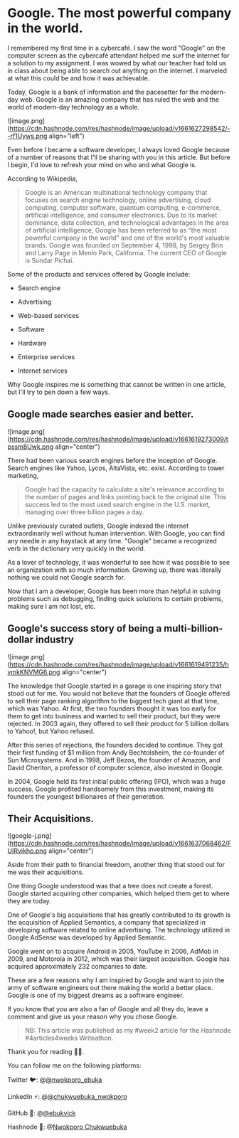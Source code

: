 # Google. The most powerful company in the world.

I remembered my first time in a cybercafé. I saw the word "Google" on the computer screen as the cybercafé attendant helped me surf the internet for a solution to my assignment. I was wowed by what our teacher had told us in class about being able to search out anything on the internet. I marveled at what this could be and how it was achievable.

Today, Google is a bank of information and the pacesetter for the modern-day web. Google is an amazing company that has ruled the web and the world of modern-day technology as a whole.

![image.png](https://cdn.hashnode.com/res/hashnode/image/upload/v1661627298542/--rf1Uyws.png align="left")

Even before I became a software developer, I always loved Google because of a number of reasons that I'll be sharing with you in this article. But before I begin, I'd love to refresh your mind on who and what Google is.

According to Wikipedia,

> Google is an American multinational technology company that focuses on search engine technology, online advertising, cloud computing, computer software, quantum computing, e-commerce, artificial intelligence, and consumer electronics. Due to its market dominance, data collection, and technological advantages in the area of artificial intelligence, Google has been referred to as "the most powerful company in the world" and one of the world's most valuable brands. Google was founded on September 4, 1998, by Sergey Brin and Larry Page in Menlo Park, California. The current CEO of Google is Sundar Pichai.

Some of the products and services offered by Google include:

* Search engine
    
* Advertising
    
* Web-based services
    
* Software
    
* Hardware
    
* Enterprise services
    
* Internet services
    

Why Google inspires me is something that cannot be written in one article, but I'll try to pen down a few ways.

## Google made searches easier and better.

![image.png](https://cdn.hashnode.com/res/hashnode/image/upload/v1661619273009/tpssm8Uwk.png align="center")

There had been various search engines before the inception of Google. Search engines like Yahoo, Lycos, AltaVista, etc. exist. According to tower marketing,

> Google had the capacity to calculate a site's relevance according to the number of pages and links pointing back to the original site. This success led to the most used search engine in the U.S. market, managing over three billion pages a day.

Unlike previously curated outlets, Google indexed the internet extraordinarily well without human intervention. With Google, you can find any needle in any haystack at any time. "Google" became a recognized verb in the dictionary very quickly in the world.

As a lover of technology, it was wonderful to see how it was possible to see an organization with so much information. Growing up, there was literally nothing we could not Google search for.

Now that I am a developer, Google has been more than helpful in solving problems such as debugging, finding quick solutions to certain problems, making sure I am not lost, etc.

## Google's success story of being a multi-billion-dollar industry

![image.png](https://cdn.hashnode.com/res/hashnode/image/upload/v1661619491235/hymkKNVMG6.png align="center")

The knowledge that Google started in a garage is one inspiring story that stood out for me. You would not believe that the founders of Google offered to sell their page ranking algorithm to the biggest tech giant at that time, which was Yahoo. At first, the two founders thought it was too early for them to get into business and wanted to sell their product, but they were rejected. In 2003 again, they offered to sell their product for 5 billion dollars to Yahoo!, but Yahoo refused.

After this series of rejections, the founders decided to continue. They got their first funding of $1 million from Andy Bechtolsheim, the co-founder of Sun Microsystems. And in 1998, Jeff Bezos, the founder of Amazon, and David Cheriton, a professor of computer science, also invested in Google.

In 2004, Google held its first initial public offering (IPO), which was a huge success. Google profited handsomely from this investment, making its founders the youngest billionaires of their generation.

## Their Acquisitions.

![google-j.png](https://cdn.hashnode.com/res/hashnode/image/upload/v1661637068462/FUIRvikhp.png align="center")

Aside from their path to financial freedom, another thing that stood out for me was their acquisitions.

One thing Google understood was that a tree does not create a forest. Google started acquiring other companies, which helped them get to where they are today.

One of Google's big acquisitions that has greatly contributed to its growth is the acquisition of Applied Semantics, a company that specialized in developing software related to online advertising. The technology utilized in Google AdSense was developed by Applied Semantic.

Google went on to acquire Android in 2005, YouTube in 2006, AdMob in 2009, and Motorola in 2012, which was their largest acquisition. Google has acquired approximately 232 companies to date.

These are a few reasons why I am inspired by Google and want to join the army of software engineers out there making the world a better place. Google is one of my biggest dreams as a software engineer.

If you know that you are also a fan of Google and all they do, leave a comment and give us your reason why you chose Google.

> NB: This article was published as my #week2 article for the Hashnode #4articles4weeks Writeathon.

Thank you for reading 🙏🙏.

You can follow me on the following platforms:

Twitter 🐦: @[@nwokporo_ebuka](@nwokporo_ebuka)

LinkedIn ⚡: @[@chukwuebuka_nwokporo](@chukwuebuka_nwokporo)

GitHub 🚀: @[@ebukvick](@ebukvick)

Hashnode 📗: @[Nwokporo Chukwuebuka](@codeDaddy)